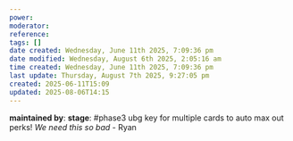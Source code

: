 ```yaml
---
power: 
moderator: 
reference: 
tags: []
date created: Wednesday, June 11th 2025, 7:09:36 pm
date modified: Wednesday, August 6th 2025, 2:05:16 am
time created: Wednesday, June 11th 2025, 7:09:36 pm
last update: Thursday, August 7th 2025, 9:27:05 pm
created: 2025-06-11T15:09
updated: 2025-08-06T14:15
---
```

**maintained by**: 
**stage**: #phase3 
ubg key for multiple cards to auto max out perks!
*We need this so bad* - Ryan